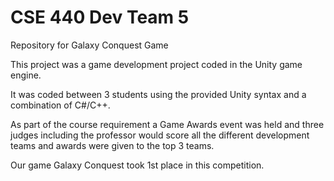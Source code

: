 # CSE 440 Dev Team 5
Repository for Galaxy Conquest Game

This project was a game development project coded in the Unity game engine.

It was coded between 3 students using the provided Unity syntax and a combination of C#/C++.

As part of the course requirement a Game Awards event was held and three judges including the professor would score all the different development teams and awards were given to the top 3 teams.

Our game Galaxy Conquest took 1st place in this competition.
